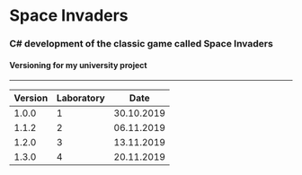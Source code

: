 # Space Invaders
### C# development of the classic game called Space Invaders

#### Versioning for my university project
---
Version | Laboratory | Date
--- | --- | ---
1.0.0 | 1 | 30.10.2019
1.1.2 | 2 | 06.11.2019
1.2.0 | 3 | 13.11.2019
1.3.0 | 4 | 20.11.2019
